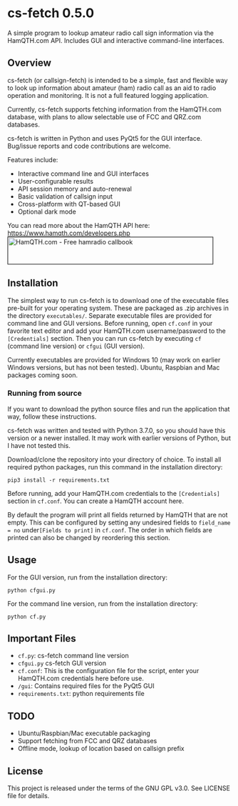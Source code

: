# cs-fetch 0.5.0
A simple program to lookup amateur radio call sign information via the HamQTH.com API. Includes GUI and 
interactive command-line interfaces.

## Overview
cs-fetch (or callsign-fetch) is intended to be a simple, fast and flexible way to look up information about
amateur (ham) radio call  as an aid to radio operation and monitoring. It is not a full featured logging 
application.
 
 Currently, cs-fetch supports fetching information from the HamQTH.com database, with plans to
allow selectable use of FCC and QRZ.com databases. 

cs-fetch is written in Python and uses PyQt5 for the GUI interface. 
Bug/issue reports and code contributions are welcome.

Features include:
- Interactive command line and GUI interfaces
- User-configurable results
- API session memory and auto-renewal
- Basic validation of callsign input
- Cross-platform with QT-based GUI
- Optional dark mode 

You can read more about the HamQTH API here: https://www.hamqth.com/developers.php
<a href="https://www.hamqth.com">
    <img src="https://www.hamqth.com/images/hamqth_460x60.png" border="1" height="60" width="460" alt="HamQTH.com - Free hamradio callbook">
</a> 

## Installation

The simplest way to run cs-fetch is to download one of the executable files pre-built for your operating system. These 
are packaged as .zip archives in the directory `executables/`. Separate executable files are provided for command line 
 and GUI versions. Before running, open `cf.conf` in your favorite text editor and add your HamQTH.com username/password
  to the `[Credentials]` section. Then you can run cs-fetch by executing `cf` (command line version) or `cfgui` 
  (GUI version).
 
 Currently executables are provided for Windows 10 (may work on earlier Windows versions, but has not been tested). 
 Ubuntu, Raspbian and Mac packages coming soon.


### Running from source
If you want to download the python source files and run the application that way, follow these instructions.

cs-fetch was written and tested with Python 3.7.0, so you should have this version or a newer installed.
It may work with earlier versions of Python, but I have not tested this.

Download/clone the repository into your directory of choice. To install all required python packages, run this 
command in the installation directory:
```
pip3 install -r requirements.txt
```
Before running, add your HamQTH.com credentials to the `[Credentials]` section in `cf.conf`. 
You can create a HamQTH account here.

By default the program will print all fields returned by HamQTH that are not empty. This can be configured by
setting any undesired fields to `field_name = no` under`[Fields to print]` in `cf.conf`. 
The order in which fields are printed can also be changed by reordering this section.

## Usage
For the GUI version, run from the installation directory:
```
python cfgui.py
```

For the command line version, run from the installation directory:
```
python cf.py
```

## Important Files
- `cf.py`: cs-fetch command line version
- `cfgui.py` cs-fetch GUI version
- `cf.conf`: This is the configuration file for the script, enter your HamQTH.com credentials here before use.
- `/gui`: Contains required files for the PyQt5 GUI
- `requirements.txt`: python requirements file

## TODO
- Ubuntu/Raspbian/Mac executable packaging
- Support fetching from FCC and QRZ databases
- Offline mode, lookup of location based on callsign prefix

## License
This project is released under the terms of the GNU GPL v3.0. See LICENSE file for details.

